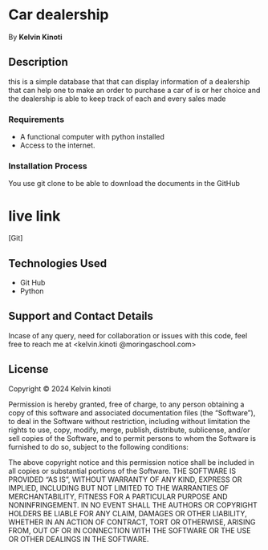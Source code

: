 # Car dealership

By **Kelvin Kinoti**
## Description
this is a simple database that that can display information of a dealership that can help one to make an order to purchase a car of is or her choice and the dealership is able to keep track of each and every sales made
### Requirements
* A  functional computer with python installed
* Access to the internet.
### Installation Process
You use git clone to be able to download the documents in the GitHub
# live link
[Git]
## Technologies Used
* Git Hub
* Python
## Support and Contact Details
Incase of any query, need for collaboration or issues with this code, feel free to reach me at
<kelvin.kinoti @moringaschool.com>

## License
Copyright © 2024 Kelvin kinoti

Permission is hereby granted, free of charge, to any person obtaining a copy of this software and associated documentation files (the “Software”), to deal in the Software without restriction, including without limitation the rights to use, copy, modify, merge, publish, distribute, sublicense, and/or sell copies of the Software, and to permit persons to whom the Software is furnished to do so, subject to the following conditions:

The above copyright notice and this permission notice shall be included in all copies or substantial portions of the Software.
THE SOFTWARE IS PROVIDED “AS IS”, WITHOUT WARRANTY OF ANY KIND, EXPRESS OR IMPLIED, INCLUDING BUT NOT LIMITED TO THE WARRANTIES OF MERCHANTABILITY, FITNESS FOR A PARTICULAR PURPOSE AND NONINFRINGEMENT. IN NO EVENT SHALL THE AUTHORS OR COPYRIGHT HOLDERS BE LIABLE FOR ANY CLAIM, DAMAGES OR OTHER LIABILITY, WHETHER IN AN ACTION OF CONTRACT, TORT OR OTHERWISE, ARISING FROM, OUT OF OR IN CONNECTION WITH THE SOFTWARE OR THE USE OR OTHER DEALINGS IN THE SOFTWARE.